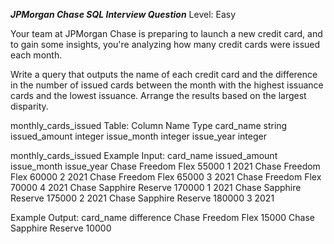 ***JPMorgan Chase SQL Interview Question***
Level: Easy

Your team at JPMorgan Chase is preparing to launch a new credit card, and to gain some insights, you're analyzing how many credit cards were issued each month.

Write a query that outputs the name of each credit card and the difference in the number of issued cards between the month with the highest issuance cards and the 
lowest issuance. Arrange the results based on the largest disparity.

monthly_cards_issued Table:
Column Name	Type
card_name	string
issued_amount	integer
issue_month	integer
issue_year	integer

monthly_cards_issued Example Input:
card_name	issued_amount	issue_month	issue_year
Chase Freedom Flex	55000	1	2021
Chase Freedom Flex	60000	2	2021
Chase Freedom Flex	65000	3	2021
Chase Freedom Flex	70000	4	2021
Chase Sapphire Reserve	170000	1	2021
Chase Sapphire Reserve	175000	2	2021
Chase Sapphire Reserve	180000	3	2021

Example Output:
card_name	difference
Chase Freedom Flex	15000
Chase Sapphire Reserve	10000
